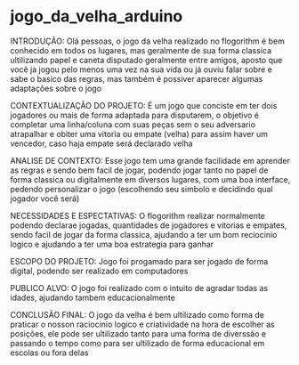 # jogo_da_velha_arduino
INTRODUÇÃO: Olá pessoas, o jogo da velha realizado no flogorithm é bem conhecido em todos os lugares, mas geralmente de sua forma classica ultilizando papel e caneta disputado geralmente entre amigos, aposto que você ja jogou pelo menos uma vez na sua vida ou já ouviu falar sobre e sabe o basico das regras, mas também é possiver aparecer algumas adaptações sobre o jogo

CONTEXTUALIZAÇÃO DO PROJETO: É um jogo que conciste em ter dois jogadores ou mais de forma adaptada para disputarem, o objetivo é completar uma linha/coluna com suas peças sem o seu adversario atrapalhar e obiter uma vitoria ou empate (velha) para assim haver um vencedor, caso haja empate será declarado velha

ANALISE DE CONTEXTO: Esse jogo tem uma grande facilidade em aprender as regras e sendo bem facil de jogar, podendo jogar tanto no papel de forma classica ou digitalmente em diversos lugares, com uma boa interface, pedendo personalizar o jogo (escolhendo seu simbolo e decidindo qual jogador você será)

NECESSIDADES E ESPECTATIVAS: O flogorithm realizar normalmente podendo declarae jogadas, quantidades de jogadores e vitorias e empates, sendo facil de jogar da forma classica, ajudando a ter um bom reciocinio logico e ajudando a ter uma boa estrategia para ganhar

ESCOPO DO PROJETO: Jogo foi progamado para ser jogado de forma digital, podendo ser realizado em computadores

PUBLICO ALVO: O jogo foi realizado com o intuito de agradar todas as idades, ajudando tambem educacionalmente 

CONCLUSÃO FINAL: O jogo da velha é bem ultilizado como forma de praticar o nosson raciocinio logico e criatividade na hora de escolher as posições, ele pode ser ultilizado tanto para uma forma de diverssão e passando o tempo como para ser ultilizado de forma educacional em escolas ou fora delas



